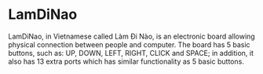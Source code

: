 # LamDiNao
LamDiNao, in Vietnamese called Làm Đi Nào, is an electronic board allowing physical connection between people and computer. The board has 5 basic buttons, such as: UP, DOWN, LEFT, RIGHT, CLICK and SPACE; in addition, it also has 13 extra ports which has similar functionality as 5 basic buttons.
